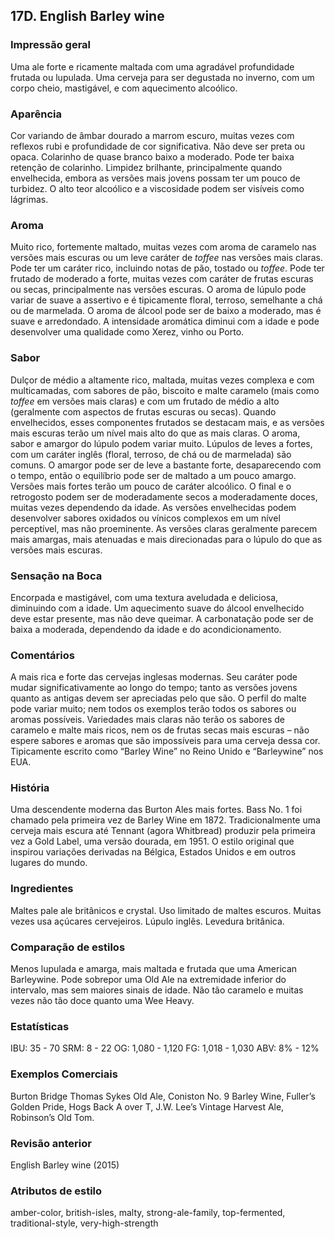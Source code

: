 ## 17D. English Barley wine

### Impressão geral

Uma ale forte e ricamente maltada com uma agradável profundidade frutada ou lupulada. Uma cerveja para ser degustada no inverno, com um corpo cheio, mastigável, e com aquecimento alcoólico.

### Aparência

Cor variando de âmbar dourado a marrom escuro, muitas vezes com reflexos rubi e profundidade de cor significativa. Não deve ser preta ou opaca. Colarinho de quase branco baixo a moderado. Pode ter baixa retenção de colarinho. Limpidez brilhante, principalmente quando envelhecida, embora as versões mais jovens possam ter um pouco de turbidez. O alto teor alcoólico e a viscosidade podem ser visíveis como lágrimas.

### Aroma

Muito rico, fortemente maltado, muitas vezes com aroma de caramelo nas versões mais escuras ou um leve caráter de *toffee* nas versões mais claras. Pode ter um caráter rico, incluindo notas de pão, tostado ou *toffee*. Pode ter frutado de moderado a forte, muitas vezes com caráter de frutas escuras ou secas, principalmente nas versões escuras. O aroma de lúpulo pode variar de suave a assertivo e é tipicamente floral, terroso, semelhante a chá ou de marmelada. O aroma de álcool pode ser de baixo a moderado, mas é suave e arredondado. A intensidade aromática diminui com a idade e pode desenvolver uma qualidade como Xerez, vinho ou Porto.

### Sabor

Dulçor de médio a altamente rico, maltada, muitas vezes complexa e com multicamadas, com sabores de pão, biscoito e malte caramelo (mais como *toffee* em versões mais claras) e com um frutado de médio a alto (geralmente com aspectos de frutas escuras ou secas). Quando envelhecidos, esses componentes frutados se destacam mais, e as versões mais escuras terão um nível mais alto do que as mais claras. O aroma, sabor e amargor do lúpulo podem variar muito. Lúpulos de leves a fortes, com um caráter inglês (floral, terroso, de chá ou de marmelada) são comuns. O amargor pode ser de leve a bastante forte, desaparecendo com o tempo, então o equilíbrio pode ser de maltado a um pouco amargo. Versões mais fortes terão um pouco de caráter alcoólico. O final e o retrogosto podem ser de moderadamente secos a moderadamente doces, muitas vezes dependendo da idade. As versões envelhecidas podem desenvolver sabores oxidados ou vínicos complexos em um nível perceptível, mas não proeminente. As versões claras geralmente parecem mais amargas, mais atenuadas e mais direcionadas para o lúpulo do que as versões mais escuras.

### Sensação na Boca

Encorpada e mastigável, com uma textura aveludada e deliciosa, diminuindo com a idade. Um aquecimento suave do álcool envelhecido deve estar presente, mas não deve queimar. A carbonatação pode ser de baixa a moderada, dependendo da idade e do acondicionamento.

### Comentários

A mais rica e forte das cervejas inglesas modernas. Seu caráter pode mudar significativamente ao longo do tempo; tanto as versões jovens quanto as antigas devem ser apreciadas pelo que são. O perfil do malte pode variar muito; nem todos os exemplos terão todos os sabores ou aromas possíveis. Variedades mais claras não terão os sabores de caramelo e malte mais ricos, nem os de frutas secas mais escuras – não espere sabores e aromas que são impossíveis para uma cerveja dessa cor. Tipicamente escrito como “Barley Wine” no Reino Unido e “Barleywine” nos EUA.

### História

Uma descendente moderna das Burton Ales mais fortes. Bass No. 1 foi chamado pela primeira vez de Barley Wine em 1872. Tradicionalmente uma cerveja mais escura até Tennant (agora Whitbread) produzir pela primeira vez a Gold Label, uma versão dourada, em 1951. O estilo original que inspirou variações derivadas na Bélgica, Estados Unidos e em outros lugares do mundo.

### Ingredientes

Maltes pale ale britânicos e crystal. Uso limitado de maltes escuros. Muitas vezes usa açúcares cervejeiros. Lúpulo inglês. Levedura britânica.

### Comparação de estilos

Menos lupulada e amarga, mais maltada e frutada que uma American Barleywine. Pode sobrepor uma Old Ale na extremidade inferior do intervalo, mas sem maiores sinais de idade. Não tão caramelo e muitas vezes não tão doce quanto uma Wee Heavy.

### Estatísticas

IBU: 35 - 70
SRM: 8 - 22
OG: 1,080 - 1,120
FG: 1,018 - 1,030
ABV: 8% - 12%

### Exemplos Comerciais

Burton Bridge Thomas Sykes Old Ale, Coniston No. 9 Barley Wine, Fuller’s Golden Pride, Hogs Back A over T, J.W. Lee’s Vintage Harvest Ale, Robinson’s Old Tom.

### Revisão anterior

English Barley wine (2015)


### Atributos de estilo

amber-color, british-isles, malty, strong-ale-family, top-fermented, traditional-style, very-high-strength

